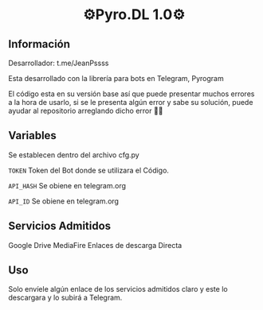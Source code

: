 <h1 align="center">⚙️Pyro.DL 1.0⚙️</h1>

## Información
Desarrollador: t.me/JeanPssss

Esta desarrollado con la librería para bots en Telegram, Pyrogram

El código esta en su versión base así que puede presentar muchos errores a la hora de usarlo, si se le presenta algún error y sabe su solución, puede ayudar al repositorio arreglando dicho error 🤙🏻


## Variables
Se establecen dentro del archivo cfg.py 

`TOKEN` Token del Bot donde se utilizara el Código.

`API_HASH` Se obiene en telegram.org

`API_ID` Se obiene en telegram.org

## Servicios Admitidos
Google Drive
MediaFire
Enlaces de descarga Directa

## Uso
Solo envíele algún enlace de los servicios admitidos claro y este lo descargara y lo subirá a Telegram.
